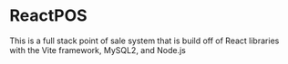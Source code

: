 # ReactPOS
This is a full stack point of sale system that is build off of React libraries with the Vite framework, MySQL2, and Node.js

